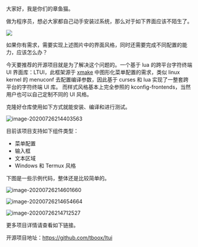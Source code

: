 大家好，我是你们的章鱼猫。

做为程序员，想必大家都自己动手安装过系统，那么对于如下界面应该不陌生了。

![](https://camo.githubusercontent.com/afd0ee283f598545dfc3cd98d05bb75c377dc423/68747470733a2f2f74626f6f782e6f72672f7374617469632f696d672f6c7475692f63686f696365626f782e706e67)

如果你有需求，需要实现上述图片中的界面风格，同时还需要完成不同配置的能力，应该怎么办？

今天要推荐的开源项目就是为了解决这个问题的。一个基于 lua 的跨平台字符终端 UI 界面库：LTUI，此框架源于    [xmake](https://github.com/xmake-io/xmake)   中图形化菜单配置的需求，类似 linux kernel 的 menuconf 去配置编译参数，因此基于 curses 和 lua 实现了一整套跨平台的字符终端 UI 库。 而样式风格基本上完全参照的 kconfig-frontends，当然用户也可以自己定制不同的 UI 风格。

克隆好仓库使用如下方式就能安装、编译和进行测试。

![image-20200726214403563](https://7465-test-3c9b5e-1-1301419220.tcb.qcloud.la/mac_github_images/compress_image-20200726214403563.png)

目前该项目支持如下组件类型：

* 菜单配置
* 输入框
* 文本区域
* Windows 和 Termux 风格

下图是一些示例代码，整体还是比较简单的。

![image-20200726214601660](https://7465-test-3c9b5e-1-1301419220.tcb.qcloud.la/mac_github_images/compress_image-20200726214601660.png)

![image-20200726214654664](https://7465-test-3c9b5e-1-1301419220.tcb.qcloud.la/mac_github_images/compress_image-20200726214654664.png)

![image-20200726214712527](https://7465-test-3c9b5e-1-1301419220.tcb.qcloud.la/mac_github_images/compress_image-20200726214712527.png)

更多项目详情请查看如下链接。

开源项目地址：https://github.com/tboox/ltui